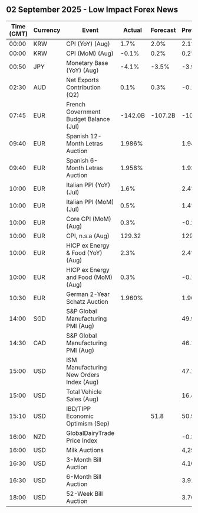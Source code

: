 ## 02 September 2025 - Low Impact Forex News

| Time (GMT) | Currency | Event | Actual | Forecast | Previous |
|------|----------|-------|--------|----------|----------|
| 00:00 | KRW | CPI (YoY) (Aug) | 1.7% | 2.0% | 2.1% |
| 00:00 | KRW | CPI (MoM) (Aug) | -0.1% | 0.2% | 0.2% |
| 00:50 | JPY | Monetary Base (YoY) (Aug) | -4.1% | -3.5% | -3.9% |
| 02:30 | AUD | Net Exports Contribution (Q2) | 0.1% | 0.3% | -0.1% |
| 07:45 | EUR | French Government Budget Balance (Jul) | -142.0B | -107.2B | -100.4B |
| 09:40 | EUR | Spanish 12-Month Letras Auction | 1.986% |  | 1.945% |
| 09:40 | EUR | Spanish 6-Month Letras Auction | 1.958% |  | 1.932% |
| 10:00 | EUR | Italian PPI (YoY) (Jul) | 1.6% |  | 2.4% |
| 10:00 | EUR | Italian PPI (MoM) (Jul) | 0.5% |  | 1.4% |
| 10:00 | EUR | Core CPI (MoM) (Aug) | 0.3% |  | -0.2% |
| 10:00 | EUR | CPI, n.s.a (Aug) | 129.32 |  | 129.12 |
| 10:00 | EUR | HICP ex Energy & Food (YoY) (Aug) | 2.3% |  | 2.4% |
| 10:00 | EUR | HICP ex Energy and Food (MoM) (Aug) | 0.3% |  | -0.1% |
| 10:30 | EUR | German 2-Year Schatz Auction | 1.960% |  | 1.900% |
| 14:00 | SGD | S&P Global Manufacturing PMI (Aug) |  |  | 49.9 |
| 14:30 | CAD | S&P Global Manufacturing PMI (Aug) |  |  | 46.1 |
| 15:00 | USD | ISM Manufacturing New Orders Index (Aug) |  |  | 47.1 |
| 15:00 | USD | Total Vehicle Sales (Aug) |  |  | 16.40M |
| 15:10 | USD | IBD/TIPP Economic Optimism (Sep) |  | 51.8 | 50.9 |
| 16:00 | NZD | GlobalDairyTrade Price Index |  |  | -0.3% |
| 16:00 | USD | Milk Auctions |  |  | 4,291.0 |
| 16:30 | USD | 3-Month Bill Auction |  |  | 4.100% |
| 16:30 | USD | 6-Month Bill Auction |  |  | 3.915% |
| 18:00 | USD | 52-Week Bill Auction |  |  | 3.760% |
